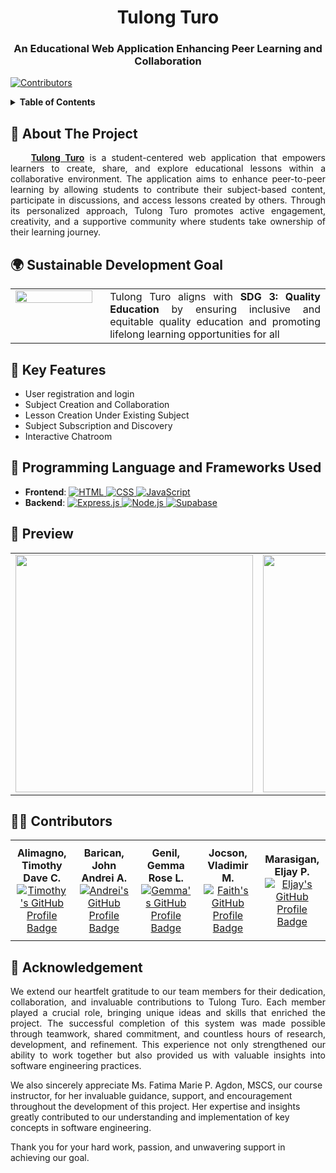 <!-- PROJECT TITLE AND BADGE -->
<h1 align="center">Tulong Turo</h1>
<h3 align="center">An Educational Web Application Enhancing Peer Learning and Collaboration </h3>

[![Contributors][contributors-shield]][contributors-url]

<!-- TABLE OF CONTENTS -->
<details>
  <summary><strong>Table of Contents</strong></summary>
  <ol>
    <li>
      <a href="#about-the-project">About The Project</a>
      <ul>
        <li><a href="#sdg">Sustainable Developement Goal</a></li>
      </ul>
    </li>
    <li><a href="#features">Key Features</a></li>
    <li><a href="#framework">Programming Language and Frameworks Used</a></li>
    <li><a href="#preview">Preview</a></li>
    <li><a href="#contributing">Contributors</a></li>
    <li><a href="#acknowledgments">Acknowledegments</a></li>
  </ol>
</details>

<!-- ABOUT THE PROJECT -->
<h2 id="about-the-project">🏥 About The Project </h2>
<p align="justify">
  &nbsp;&nbsp;&nbsp;&nbsp;<a href="#top"><strong>Tulong Turo</strong></a> is a student-centered web application that empowers learners to create, share, and explore educational lessons within a collaborative environment. The application aims to enhance peer-to-peer learning by allowing students to contribute their subject-based content, participate in discussions, and access lessons created by others. Through its personalized approach, Tulong Turo promotes active engagement, creativity, and a supportive community where students take ownership of their learning journey.
</p>

<!-- SUSTAINABLE DEVELOPMENT GOAL -->
<h2 id="sdg">🌍 Sustainable Development Goal </h2>
<table style="border: none; border-collapse: collapse; width: 100%;">
  <tr style="border: none;">
    <td width="30%" style="border: none; vertical-align: top; padding-right: 20px;">
      <img src="https://github.com/user-attachments/assets/e177e006-3f32-4dde-82ec-b8dbbc0c6a5c" width="100%">
    </td>
    <td width="70%" align="justify" style="border: none;">
      Tulong Turo aligns with <strong>SDG 3: Quality Education</strong> by ensuring inclusive and equitable quality education and promoting lifelong learning opportunities for all
    </td>
  </tr>
</table>

<h2 id="features">🔑 Key Features </h2>
        <ul>
          <li>User registration and login</li>
          <li>Subject Creation and Collaboration</li>
          <li>Lesson Creation Under Existing Subject</li>
          <li>Subject Subscription and Discovery</li>
          <li>Interactive Chatroom</li>
        </ul>

<!-- PROGRAMMING LANGUAGE AND FRAMEWORKS -->
<h2 id="framework">🤖 Programming Language and Frameworks Used</h2>
<ul>
  <li><strong>Frontend</strong>: 
    <a href="https://developer.mozilla.org/en-US/docs/Web/HTML">
      <img src="https://img.shields.io/badge/HTML5-E34F26?style=for-the-badge&logo=html5&logoColor=white" alt="HTML" />
    </a>
    <a href="https://developer.mozilla.org/en-US/docs/Web/CSS">
      <img src="https://img.shields.io/badge/CSS3-1572B6?style=for-the-badge&logo=css3&logoColor=white" alt="CSS" />
    </a>
    <a href="https://developer.mozilla.org/en-US/docs/Web/JavaScript">
      <img src="https://img.shields.io/badge/JavaScript-F7DF1E?style=for-the-badge&logo=javascript&logoColor=black" alt="JavaScript" />
    </a>
  </li>
  <li><strong>Backend</strong>: 
    <a href="https://expressjs.com/">
      <img src="https://img.shields.io/badge/Express.js-000000?style=for-the-badge&logo=express&logoColor=white" alt="Express.js" />
    </a>
    <a href="https://nodejs.org/">
      <img src="https://img.shields.io/badge/Node.js-339933?style=for-the-badge&logo=nodedotjs&logoColor=white" alt="Node.js" />
    </a>
    <a href="https://supabase.com/">
      <img src="https://img.shields.io/badge/Supabase-3ECF8E?style=for-the-badge&logo=supabase&logoColor=white" alt="Supabase" />
    </a>
  </li>
</ul>


<!-- PREVIEW -->
<h2 id="preview">🫣 Preview </h2>

<div align="center">
  <table>
    <tr>
      <td><img src="https://github.com/user-attachments/assets/7a3d42ff-0bfc-40bf-af27-e4bdb753bffb" width="380"></td>
      <td><img src="https://github.com/user-attachments/assets/2d8475de-b925-4133-8d9d-047437660a43" width="380"></td>
      <td><img src="https://github.com/user-attachments/assets/90dc4eaf-ee0f-499e-b01e-a8a1bdd2ad5c" width="380"></td>
    </tr>
  </table>
</div>

<!-- CONTRIBUTORS --> 
<h2 id="contributing">👩‍💻 Contributors</h2> 
<table width="100%" style="border-collapse: collapse;"> 
  <tr> 
    <td align="center" width="20%" style="padding: 10px;"> 
      <b>Alimagno, Timothy Dave C.</b><br>
      <a href="https://github.com/mothy-08">
        <img src="https://img.shields.io/badge/GitHub-mothy--08-181717?style=for-the-badge&logo=github&logoColor=white" alt="Timothy's GitHub Profile Badge"/>
      </a>
    </td> 
    <td align="center" width="20%" style="padding: 10px;"> 
      <b>Barican, John Andrei A.</b><br>
      <a href="https://github.com/e4677">
        <img src="https://img.shields.io/badge/GitHub-e4677-181717?style=for-the-badge&logo=github&logoColor=white" alt="Andrei's GitHub Profile Badge"/>
      </a>
    </td> 
    <td align="center" width="20%" style="padding: 10px;"> 
      <b>Genil, Gemma Rose L.</b><br>
      <a href="https://github.com/maroseeeee">
        <img src="https://img.shields.io/badge/GitHub-maroseeeee-181717?style=for-the-badge&logo=github&logoColor=white" alt="Gemma's GitHub Profile Badge"/>
      </a>
    </td> 
    <td align="center" width="20%" style="padding: 10px;"> 
      <b>Jocson, Vladimir M.</b><br>
      <a href="https://github.com/baddddddddd">
        <img src="https://img.shields.io/badge/GitHub-baddddddddd-181717?style=for-the-badge&logo=github&logoColor=white" alt="Faith's GitHub Profile Badge"/>
      </a>
    </td> 
    <td align="center" width="20%" style="padding: 10px;"> 
      <b>Marasigan, Eljay P.</b><br>
      <a href="https://github.com/Eljay-Marasigan">
        <img src="https://img.shields.io/badge/GitHub-Eljay--Marasigan-181717?style=for-the-badge&logo=github&logoColor=white" alt="Eljay's GitHub Profile Badge"/>
      </a>
    </td> 
  </tr> 
</table>


<!-- ACKNOLEDGEMENT -->
<h2 id="acknowledgments">🙏 Acknowledgement </h2>
  <p align="justify" >  We extend our heartfelt gratitude to our team members for their dedication, collaboration, and invaluable contributions to Tulong Turo. Each member played a crucial role, bringing unique ideas and skills that enriched the project. The successful completion of this system was made possible through teamwork, shared commitment, and countless hours of research, development, and refinement. This experience not only strengthened our ability to work together but also provided us with valuable insights into software engineering practices.

We also sincerely appreciate Ms. Fatima Marie P. Agdon, MSCS, our course instructor, for her invaluable guidance, support, and encouragement throughout the development of this project. Her expertise and insights greatly contributed to our understanding and implementation of key concepts in software engineering.

Thank you for your hard work, passion, and unwavering support in achieving our goal.</p>


[contributors-shield]: https://img.shields.io/github/contributors/e4677/TulongTuro?style=for-the-badge  
[contributors-url]: https://github.com/e4677/TulongTuro/graphs/contributors
[HTML-logo]: https://img.shields.io/badge/HTML5-E34F26?style=for-the-badge&logo=html5&logoColor=white  
[HTML-url]: https://developer.mozilla.org/en-US/docs/Web/HTML  
[CSS-logo]: https://img.shields.io/badge/CSS3-1572B6?style=for-the-badge&logo=css3&logoColor=white  
[CSS-url]: https://developer.mozilla.org/en-US/docs/Web/CSS  
[JS-logo]: https://img.shields.io/badge/JavaScript-F7DF1E?style=for-the-badge&logo=javascript&logoColor=black  
[JS-url]: https://developer.mozilla.org/en-US/docs/Web/JavaScript  
[Express-logo]: https://img.shields.io/badge/Express.js-000000?style=for-the-badge&logo=express&logoColor=white  
[Express-url]: https://expressjs.com/

[Node-logo]: https://img.shields.io/badge/Node.js-339933?style=for-the-badge&logo=nodedotjs&logoColor=white  
[Node-url]: https://nodejs.org/

[Supabase-logo]: https://img.shields.io/badge/Supabase-3ECF8E?style=for-the-badge&logo=supabase&logoColor=white  
[Supabase-url]: https://supabase.com/
